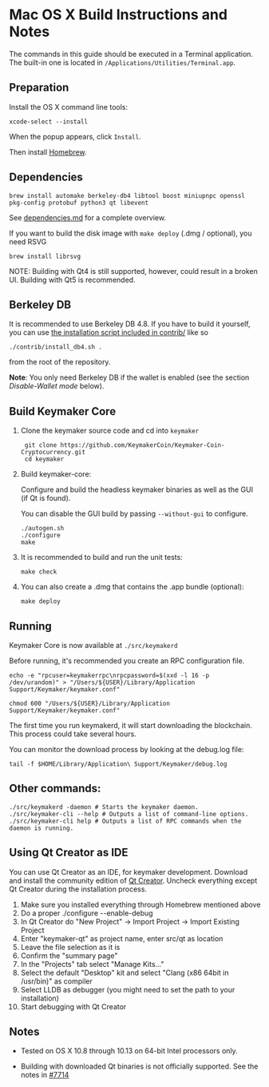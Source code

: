 Mac OS X Build Instructions and Notes
====================================
The commands in this guide should be executed in a Terminal application.
The built-in one is located in `/Applications/Utilities/Terminal.app`.

Preparation
-----------
Install the OS X command line tools:

`xcode-select --install`

When the popup appears, click `Install`.

Then install [Homebrew](https://brew.sh).

Dependencies
----------------------

    brew install automake berkeley-db4 libtool boost miniupnpc openssl pkg-config protobuf python3 qt libevent

See [dependencies.md](dependencies.md) for a complete overview.

If you want to build the disk image with `make deploy` (.dmg / optional), you need RSVG

    brew install librsvg

NOTE: Building with Qt4 is still supported, however, could result in a broken UI. Building with Qt5 is recommended.

Berkeley DB
-----------
It is recommended to use Berkeley DB 4.8. If you have to build it yourself,
you can use [the installation script included in contrib/](/contrib/install_db4.sh)
like so

```shell
./contrib/install_db4.sh .
```

from the root of the repository.

**Note**: You only need Berkeley DB if the wallet is enabled (see the section *Disable-Wallet mode* below).

Build Keymaker Core
------------------------

1. Clone the keymaker source code and cd into `keymaker`

        git clone https://github.com/KeymakerCoin/Keymaker-Coin-Cryptocurrency.git
        cd keymaker

2.  Build keymaker-core:

    Configure and build the headless keymaker binaries as well as the GUI (if Qt is found).

    You can disable the GUI build by passing `--without-gui` to configure.

        ./autogen.sh
        ./configure
        make

3.  It is recommended to build and run the unit tests:

        make check

4.  You can also create a .dmg that contains the .app bundle (optional):

        make deploy

Running
-------

Keymaker Core is now available at `./src/keymakerd`

Before running, it's recommended you create an RPC configuration file.

    echo -e "rpcuser=keymakerrpc\nrpcpassword=$(xxd -l 16 -p /dev/urandom)" > "/Users/${USER}/Library/Application Support/Keymaker/keymaker.conf"

    chmod 600 "/Users/${USER}/Library/Application Support/Keymaker/keymaker.conf"

The first time you run keymakerd, it will start downloading the blockchain. This process could take several hours.

You can monitor the download process by looking at the debug.log file:

    tail -f $HOME/Library/Application\ Support/Keymaker/debug.log

Other commands:
-------

    ./src/keymakerd -daemon # Starts the keymaker daemon.
    ./src/keymaker-cli --help # Outputs a list of command-line options.
    ./src/keymaker-cli help # Outputs a list of RPC commands when the daemon is running.

Using Qt Creator as IDE
------------------------
You can use Qt Creator as an IDE, for keymaker development.
Download and install the community edition of [Qt Creator](https://www.qt.io/download/).
Uncheck everything except Qt Creator during the installation process.

1. Make sure you installed everything through Homebrew mentioned above
2. Do a proper ./configure --enable-debug
3. In Qt Creator do "New Project" -> Import Project -> Import Existing Project
4. Enter "keymaker-qt" as project name, enter src/qt as location
5. Leave the file selection as it is
6. Confirm the "summary page"
7. In the "Projects" tab select "Manage Kits..."
8. Select the default "Desktop" kit and select "Clang (x86 64bit in /usr/bin)" as compiler
9. Select LLDB as debugger (you might need to set the path to your installation)
10. Start debugging with Qt Creator

Notes
-----

* Tested on OS X 10.8 through 10.13 on 64-bit Intel processors only.

* Building with downloaded Qt binaries is not officially supported. See the notes in [#7714](https://github.com/bitcoin/bitcoin/issues/7714)
